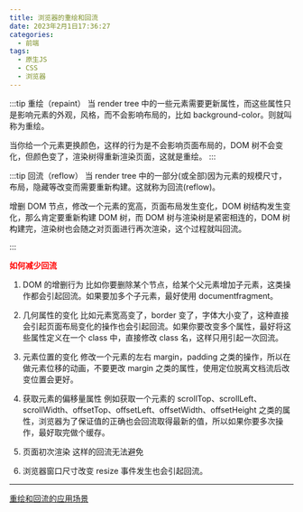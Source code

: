 ```yaml
---
title: 浏览器的重绘和回流
date: 2023年2月1日17:36:27
categories:
  - 前端
tags:
  - 原生JS
  - CSS
  - 浏览器
---
```


<custom-header/>
:::tip 重绘（repaint）
当 render tree 中的一些元素需要更新属性，而这些属性只是影响元素的外观，风格，而不会影响布局的，比如 background-color。则就叫称为重绘。

当你给一个元素更换颜色，这样的行为是不会影响页面布局的，DOM 树不会变化，但颜色变了，渲染树得重新渲染页面，这就是重绘。
:::

:::tip 回流（reflow）
当 render tree 中的一部分(或全部)因为元素的规模尺寸，布局，隐藏等改变而需要重新构建。这就称为回流(reflow)。

增删 DOM 节点，修改一个元素的宽高，页面布局发生变化，DOM 树结构发生变化，那么肯定要重新构建 DOM 树，而 DOM 树与渲染树是紧密相连的，DOM 树构建完，渲染树也会随之对页面进行再次渲染，这个过程就叫回流。

:::

**<font color="red">如何减少回流</font>**

1. DOM 的增删行为
   比如你要删除某个节点，给某个父元素增加子元素，这类操作都会引起回流。如果要加多个子元素，最好使用 documentfragment。

2. 几何属性的变化
   比如元素宽高变了，border 变了，字体大小变了，这种直接会引起页面布局变化的操作也会引起回流。如果你要改变多个属性，最好将这些属性定义在一个 class 中，直接修改 class 名，这样只用引起一次回流。

3. 元素位置的变化
   修改一个元素的左右 margin，padding 之类的操作，所以在做元素位移的动画，不要更改 margin 之类的属性，使用定位脱离文档流后改变位置会更好。

4. 获取元素的偏移量属性
   例如获取一个元素的 scrollTop、scrollLeft、scrollWidth、offsetTop、offsetLeft、offsetWidth、offsetHeight 之类的属性，浏览器为了保证值的正确也会回流取得最新的值，所以如果你要多次操作，最好取完做个缓存。

5. 页面初次渲染
   这样的回流无法避免

6. 浏览器窗口尺寸改变
   resize 事件发生也会引起回流。

---

[重绘和回流的应用场景](https://blog.csdn.net/qq_39583550/article/details/128381589)
